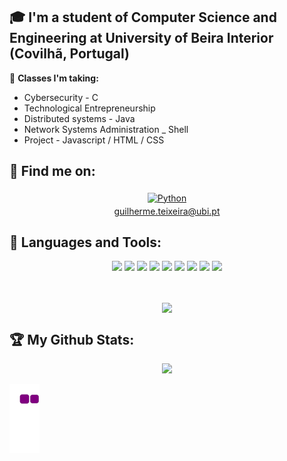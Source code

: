 <!---
⚡ **Classes taken (In University):**

- Linear Algebra
- Calculus I
- C Programming - C
- Programming Labs - C
- Computeer Tecnology - Logical Circuits
- Discrete Math
- Computer Networks - Cisco Packet Tracer
- Functional Programming - Ocaml
- Computer Architecture - Assembly
- Calculus II
- Physics and Information
- Probability & Statistics
- Object Oriented Programming - Java
- Data Bases - SQL
- Multimedia - Python
- Web Development - HTML/CSS/JS/PHP/XML
- Operating systems - C
- Algorithms and Data Structures - C
- Computacional logic - Ocaml
- Human Computer Interaction (HCI)  - Java
-->

## 🎓 I'm a student of Computer Science and Engineering at University of Beira Interior (Covilhã, Portugal)

📓 **Classes I'm taking:**

- Cybersecurity - C
- Technological Entrepreneurship
- Distributed systems - Java
- Network Systems Administration _ Shell
- Project - Javascript / HTML / CSS

## :email: Find me on:

<!--
[<img align="left" alt="CharalambosIoannou" width="40px" src="https://raw.githubusercontent.com/iconic/open-iconic/master/svg/globe.svg" />][website]
[<img align="left" alt="CharalambosIoannou | LinkedIn" width="40px" src="https://cdn.jsdelivr.net/npm/simple-icons@v3/icons/linkedin.svg" />][linkedin]
[<img align="left" alt="CharalambosIoannou | Mail" width="40px" src="https://cdn.jsdelivr.net/npm/simple-icons@v3/icons/gmail.svg" />][mail]
-->

<p align="center">
 <a href="mailto:guilherme.teixeira@ubi.pt"> <img src="https://cdn-icons-png.flaticon.com/512/726/726623.png" alt="Python" height="40" style="vertical-align:top; margin:4px"></a> 
 <br />
 <a href="mailto:guilherme.teixeira@ubi.pt" style="vertical-align:top; margin:4px">guilherme.teixeira@ubi.pt</a> 
</p>

## 🧰 Languages and Tools:

<p align="center">
 <img height=50 src="https://cdn.jsdelivr.net/gh/devicons/devicon/icons/java/java-original.svg"/>
 <img height=50 src="https://cdn.jsdelivr.net/gh/devicons/devicon/icons/android/android-original.svg"/>
 <img height=50 src="https://cdn.jsdelivr.net/gh/devicons/devicon/icons/c/c-original.svg" />
 <img height=50 src="https://cdn.jsdelivr.net/gh/devicons/devicon/icons/python/python-original.svg"/>
 <img height=50 src="https://cdn.jsdelivr.net/gh/devicons/devicon/icons/javascript/javascript-original.svg"/>  
 <img height=50 src="https://cdn.jsdelivr.net/gh/devicons/devicon/icons/nodejs/nodejs-original.svg" />                
 <img height=50 src="https://cdn.jsdelivr.net/gh/devicons/devicon/icons/git/git-plain.svg"/>
 <img height=50 src="https://cdn.jsdelivr.net/gh/devicons/devicon/icons/ubuntu/ubuntu-plain.svg" />
 <img height=50 src="https://cdn.jsdelivr.net/gh/devicons/devicon/icons/trello/trello-plain.svg" />   
</p>
<br />
<p align="center">
  <a href="https://github-readme-stats.vercel.app/api/top-langs/?username=GuilhermeTeixeira13&theme=dark&hide=TeX,PHP,HTML,C%2B%2B&layout=compact">
    <img align="center" src="https://github-readme-stats.vercel.app/api/top-langs/?username=GuilhermeTeixeira13&theme=dark&hide=TeX,PHP,HTML,C%2B%2B&layout=compact" />
  </a>
</p>

## :trophy: My Github Stats:

<p align="center">
<img src="https://github-readme-streak-stats.herokuapp.com/?user=GuilhermeTeixeira13"/>


![snake gif](https://github.com/GuilhermeTeixeira13/GuilhermeTeixeira13/blob/output/github-contribution-grid-snake.gif)

